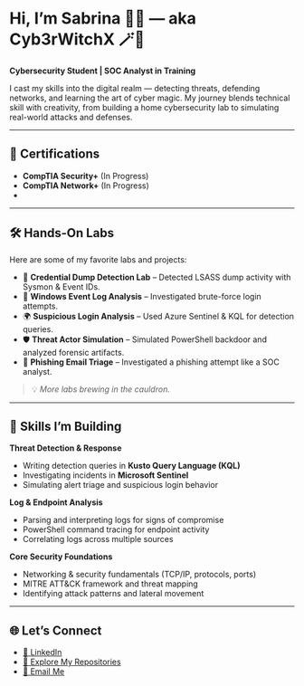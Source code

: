 # Hi, I’m Sabrina 💜✨ — aka **Cyb3rWitchX** 🪄🖤  
**Cybersecurity Student | SOC Analyst in Training**

I cast my skills into the digital realm — detecting threats, defending networks, and learning the art of cyber magic. My journey blends technical skill with creativity, from building a home cybersecurity lab to simulating real-world attacks and defenses.  

---

## 📜 Certifications
- **CompTIA Security+** (In Progress)  
- **CompTIA Network+** (In Progress)  
- 

---

## 🛠 Hands-On Labs
Here are some of my favorite labs and projects:  

- 📝 **Credential Dump Detection Lab** – Detected LSASS dump activity with Sysmon & Event IDs.  
- 🧠 **Windows Event Log Analysis** – Investigated brute-force login attempts.  
- 🌍 **Suspicious Login Analysis** – Used Azure Sentinel & KQL for detection queries.  
- 🛡 **Threat Actor Simulation** – Simulated PowerShell backdoor and analyzed forensic artifacts.  
- 📧 **Phishing Email Triage** – Investigated a phishing attempt like a SOC analyst.  

> 💡 *More labs brewing in the cauldron.*  

---

## 🧠 Skills I’m Building
**Threat Detection & Response**  
- Writing detection queries in **Kusto Query Language (KQL)**  
- Investigating incidents in **Microsoft Sentinel**  
- Simulating alert triage and suspicious login behavior  

**Log & Endpoint Analysis**  
- Parsing and interpreting logs for signs of compromise  
- PowerShell command tracing for endpoint activity  
- Correlating logs across multiple sources  

**Core Security Foundations**  
- Networking & security fundamentals (TCP/IP, protocols, ports)  
- MITRE ATT&CK framework and threat mapping  
- Identifying attack patterns and lateral movement  

---

## 🌐 Let’s Connect
- [💼 LinkedIn](https://www.linkedin.com/)  
- [📂 Explore My Repositories](https://github.com/)  
- [📧 Email Me](mailto:youremail@example.com)  
